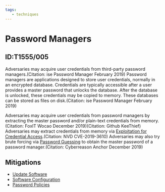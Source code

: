 ```yaml
---
tags:
   - techniques
---
```

# Password Managers
## ID:T1555/005
Adversaries may acquire user credentials from third-party password managers.(Citation: ise Password Manager February 2019) Password managers are applications designed to store user credentials, normally in an encrypted database. Credentials are typically accessible after a user provides a master password that unlocks the database. After the database is unlocked, these credentials may be copied to memory. These databases can be stored as files on disk.(Citation: ise Password Manager February 2019)

Adversaries may acquire user credentials from password managers by extracting the master password and/or plain-text credentials from memory.(Citation: FoxIT Wocao December 2019)(Citation: Github KeeThief) Adversaries may extract credentials from memory via [Exploitation for Credential Access](/mitre/techniques/T1212).(Citation: NVD CVE-2019-3610)
 Adversaries may also try brute forcing via [Password Guessing](/mitre/techniques/T1110/001) to obtain the master password of a password manager.(Citation: Cyberreason Anchor December 2019)
## Mitigations
* [Update Software](/mitre/mitigations/M1051)
* [Software Configuration](/mitre/mitigations/M1054)
* [Password Policies](/mitre/mitigations/M1027)
